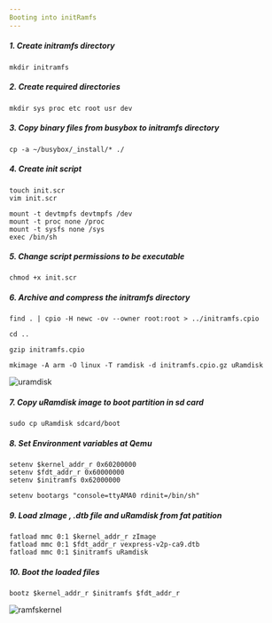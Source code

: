 ```yaml
---
Booting into initRamfs
---
```

##### 1. Create initramfs directory
```
mkdir initramfs
```
##### 2. Create required directories
```
mkdir sys proc etc root usr dev
```
##### 3. Copy binary files from busybox to initramfs directory
```
cp -a ~/busybox/_install/* ./
```
##### 4. Create init script 
```
touch init.scr
vim init.scr
```
```
mount -t devtmpfs devtmpfs /dev
mount -t proc none /proc
mount -t sysfs none /sys
exec /bin/sh
```
##### 5. Change script permissions to be executable
```
chmod +x init.scr
```
##### 6. Archive and compress the initramfs directory
```
find . | cpio -H newc -ov --owner root:root > ../initramfs.cpio

cd ..

gzip initramfs.cpio

mkimage -A arm -O linux -T ramdisk -d initramfs.cpio.gz uRamdisk
```
![uramdisk](https://github.com/user-attachments/assets/8caadfd9-981b-4e7a-baa4-3a8b3295f3e0)

##### 7. Copy uRamdisk image to boot partition in sd card
```
sudo cp uRamdisk sdcard/boot
```
##### 8. Set Environment variables at Qemu
```
setenv $kernel_addr_r 0x60200000
setenv $fdt_addr_r 0x60000000
setenv $initramfs 0x62000000

setenv bootargs "console=ttyAMA0 rdinit=/bin/sh"
```
##### 9. Load zImage , .dtb file and uRamdisk from fat patition
```
fatload mmc 0:1 $kernel_addr_r zImage
fatload mmc 0:1 $fdt_addr_r vexpress-v2p-ca9.dtb
fatload mmc 0:1 $initramfs uRamdisk
```
##### 10. Boot the loaded files 
```
bootz $kernel_addr_r $initramfs $fdt_addr_r
```
![ramfskernel](https://github.com/user-attachments/assets/17e71503-fac9-4e51-89fd-c8fee37bf14a)










